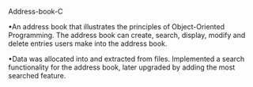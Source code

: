 Address-book-C

•An address book that illustrates the principles of Object-Oriented Programming. The address book can create, search, display, modify and delete entries users make into the address book.   

•Data was allocated into and extracted from files. Implemented a search functionality for the address book, later upgraded by adding the most searched feature. 
